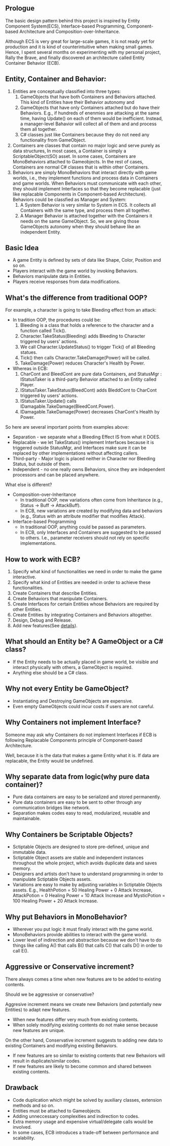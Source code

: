 ## Prologue

The basic design pattern behind this project is inspired by 
Entity Component System(ECS), Interface-based Programming,
Component-based Architecture and Composition-over-Inheritance.

Although ECS is very great for large-scale games,
it is not ready yet for production and it is kind of counterintuitive when making small games.
Hence, I spent several months on experimenting with my personal project, Rally the Brave,
and finally discovered an architecture called Entity Container Behavior (ECB).

## Entity, Container and Behavior:
1.	Entities are conceptually classified into three types:
	1.	GameObjects that have both Containers and Behaviors attached. 
		This kind of Entities have their Behavior autonomy and 
	2.	GameObjects that have only Containers attached but do have their Behaviors.
		E.g., if hundreds of enenmies are attacking at the same time, having Update() on each of them would be inefficient.
		Instead, a manager-level Bahavior will collect all of them and and process them all together.
	3.	C# classes just like Containers because they do not need any functionality from GameObject.
2.	Containers are classes that contain no major logic and serve purely as data structures,
	In most cases, a Container is simply a ScriptableObject(SO) asset.
	In some cases, Containers are MonoBehaviors attached to Gameobjects.
	In the rest of cases, Containers are normal C# classes that is within other Containers.
3.	Behaviors are simply MonoBehaviors that interact directly with game worlds, i.e.,
	they implement functions and process data in Containers and game worlds.
	When Behaviors must communicate with each other, they should implement Interfaces so that they become replacable
	(just like replacable Components in Component-based Architecture).
	Behaviors could be classfied as Manager and System:
	1.	A System Behavior is very similar to System in ECS. It collects all Containers with the same type, and process them all together.
	2.	A Manager Behavior is attached together with the Containers it needs on the same GameObject. 
		So, we are giving those GameObjects autonomy when they should behave like an independent Entity.

## Basic Idea

*	A game Entity is defined by sets of data like Shape, Color, Position and so on.
*	Players interact with the game world by invoking Behaviors.
*	Behaviors manipulate data in Entities.
*	Players receive responses from data modifications.

## What's the difference from traditional OOP?

For example, a character is going to take Bleeding effect from an attack:
*	In tradition OOP, the procedures could be:
	1.	Bleeding is a class that holds a reference to the character and a function called Tick().
	2.	Character.TakeStatus(Bleeding) adds Bleeding to Character triggered by users' actions.
	3.	We call Character.UpdateStatus() to trigger Tick() of all Bleeding statues.
	4.	Tick() then calls Character.TakeDamage(Power) will be called.
	5.	TakeDamage(Power) reduces Character's Health by Power.
*	Whereas in ECB:
	1.	CharCont and BleedCont are pure data Containers, and StatusMgr : IStatusTaker is a third-party Behavior attached to an Entity called Player.
	2.	IStatusTaker.TakeStatus(BleedCont) adds BleddCont to CharCont triggered by users' actions.
	3.	IStatusTaker.Update() calls IDamagable.TakeDamage(BleedCont.Power).
	4.	IDamagable.TakeDamage(Power) decreases CharCont's Health by Power.

So here are several important points from examples above:
*	Separation - we separate what a Bleeding Effect IS from what it DOES.
*	Replacable - we let TakeStatus() implement Interfaces because it is triggered outside StatusMgr,
	and Interfaces make sure it can be replaced by other implementations without affecting callers.
*	Third-party - Major logic is placed neither in Character nor Bleeding Status, but outside of them.
*	Independent - no one really owns Behaviors, since they are independent processors and can be placed anywhere.

What else is different?
*	Composition-over-Inheritance
	*	In traditional OOP, new variations often come from Inheritance (e.g., Status -> Buff -> AttackBuff).
	*	In ECB, new variations are created by modifying data and behaviors
		(e.g., Status with an attribute modifier that modifies Attack).
*	Interface-based Programming
	*	In traditional OOP, anything could be passed as parameters.
	*	In ECB, only Interfaces and Containers are suggested to be passed to others.
		I.e., parameter receivers should not rely on specific implementations.

## How to work with ECB?

1.	Specify what kind of functionalities we need in order to make the game interactive.
2.	Specify what kind of Entities are needed in order to achieve these functionalities.
3.	Create Containers that describe Entities.
4.	Create Behaviors that manipulate Containers.
5.	Create Interfaces for certain Entities whose Behaviors are required by other Entities.
6.	Create Entities by integrating Containers and Behaviors altogether.
7.	Design, Debug and Release.
8.	Add new features(See <a href="#new-content">details</a>).

## What should an Entity be? A GameObject or a C# class?

*	If the Entity needs to be actually placed in game world, be visible and interact physically with others, a GameObject is required.
*	Anything else should be a C# class.

## Why not every Entity be GameObject?

*	Instantiating and Destroying GameObjects are expensive.
*	Even empty GameObjects could incur costs if users are not careful.

## Why Containers not implement Interface?

Someone may ask why Containers do not implement Interfaces 
if ECB is following Replacable Components principle of Component-based Architecture.

Well, because it is the data that makes a game Entity what it is. If data are replacable, the Entity would be undefined.

## Why separate data from logic(why pure data container)?

*	Pure data containers are easy to be serialized and stored permanently.
*	Pure data containers are easy to be sent to other through any communication bridges like network.
*	Separation makes codes easy to read, modularized, reusable and maintainable.

## Why Containers be Scriptable Objects?

*	Sctiptable Objects are designed to store pre-defined, unique and immutable data.
*	Sctiptable Object assets are stable and independent instances throughout the whole project, which avoids duplicate data and saves memory.
*	Designers and artists don't have to understand programming in order to manipulate Sctiptable Objects assets.
*	Variations are easy to make by adjusting variables in Sctiptable Objects assets. 
	E.g., HealthPotion = 50 Healing Power + 0 Attack Increase, AttackPotion = 0 Healing Power + 10 Attack Increase
	and MysticPotion = 100 Healing Power + 20 Attack Increase. 

## Why put Behaviors in MonoBehavior?

*	Wherever you put logic it must finally interact with the game world.
*	MonoBehaviors provide abilities to interact with the game world.
*	Lower level of indirection and abstraction 
	because we don't have to do things like calling A() that calls B() that calls C() that calls D() in order to call E().

<a id="new-content"></a>
## Aggressive or Conservative increment?

There always comes a time when new features are to be added to existing contents.

Should we be aggressive or conservative?

Aggresive increment means we create new Behaviors (and potentially new Entities) to adapt new features.
*	When new features differ very much from existing contents.
*	When solely modifying existing contents do not make sense because new features are unique.

On the other hand, Conservative increment suggests to adding new data to existing Containers and modifying existing Behaviors.
*	If new features are so similar to existing contents that new Behaviors will result in duplicate/similar codes.
*	If new features are likely to become common and shared between existing contents.

## Drawback

*	Code duplication which might be solved by auxiliary classes, extension methods and so on.
*	Entities must be attached to Gameobjects.
*	Adding unneccessary complexities and indirection to codes.
*	Extra memory usage and expensive virtual/delegate calls would be involved.
*	In some cases, ECB introduces a trade-off between performance and scalability.